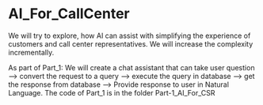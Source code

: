 # AI_For_CallCenter

We will try to explore, how AI can assist with simplifying the experience of customers and call center representatives. We will increase the complexity incrementally.

As part of Part_1: We will create a chat assistant that can take user question --> convert the request to a query --> execute the query in database --> get the response from database --> Provide response to user in Natural Language.
The code of Part_1 is in the folder Part-1_AI_For_CSR